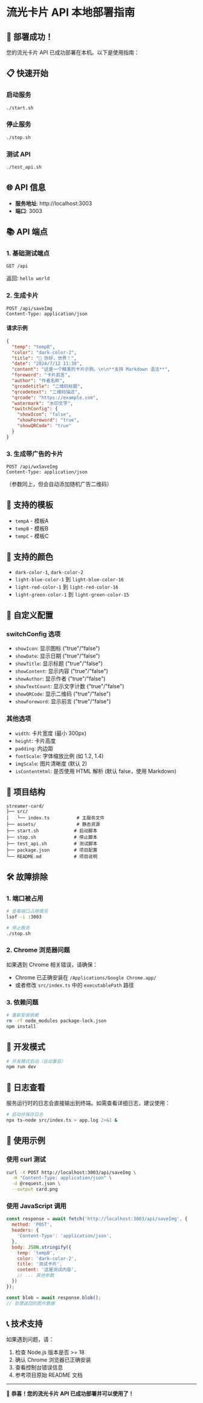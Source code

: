# 流光卡片 API 本地部署指南

## 🎉 部署成功！

您的流光卡片 API 已成功部署在本机。以下是使用指南：

## 📋 快速开始

### 启动服务
```bash
./start.sh
```

### 停止服务
```bash
./stop.sh
```

### 测试 API
```bash
./test_api.sh
```

## 🌐 API 信息

- **服务地址**: http://localhost:3003
- **端口**: 3003

## 📚 API 端点

### 1. 基础测试端点
```
GET /api
```
返回: `hello world`

### 2. 生成卡片
```
POST /api/saveImg
Content-Type: application/json
```

#### 请求示例
```json
{
  "temp": "tempB",
  "color": "dark-color-2",
  "title": "👋 你好，世界！",
  "date": "2024/7/12 11:30",
  "content": "这是一个精美的卡片示例。\n\n**支持 Markdown 语法**",
  "foreword": "卡片前言",
  "author": "作者名称",
  "qrcodetitle": "二维码标题",
  "qrcodetext": "二维码描述",
  "qrcode": "https://example.com",
  "watermark": "水印文字",
  "switchConfig": {
    "showIcon": "false",
    "showForeword": "true",
    "showQRCode": "true"
  }
}
```

### 3. 生成带广告的卡片
```
POST /api/wxSaveImg
Content-Type: application/json
```
（参数同上，但会自动添加随机广告二维码）

## 🎨 支持的模板

- `tempA` - 模板A
- `tempB` - 模板B  
- `tempC` - 模板C

## 🎨 支持的颜色

- `dark-color-1`, `dark-color-2`
- `light-blue-color-1` 到 `light-blue-color-16`
- `light-red-color-1` 到 `light-red-color-16`
- `light-green-color-1` 到 `light-green-color-15`

## 🔧 自定义配置

### switchConfig 选项
- `showIcon`: 显示图标 ("true"/"false")
- `showDate`: 显示日期 ("true"/"false")
- `showTitle`: 显示标题 ("true"/"false")
- `showContent`: 显示内容 ("true"/"false")
- `showAuthor`: 显示作者 ("true"/"false")
- `showTextCount`: 显示文字计数 ("true"/"false")
- `showQRCode`: 显示二维码 ("true"/"false")
- `showForeword`: 显示前言 ("true"/"false")

### 其他选项
- `width`: 卡片宽度 (最小 300px)
- `height`: 卡片高度
- `padding`: 内边距
- `fontScale`: 字体缩放比例 (如 1.2, 1.4)
- `imgScale`: 图片清晰度 (默认 2)
- `isContentHtml`: 是否使用 HTML 解析 (默认 false，使用 Markdown)

## 📁 项目结构

```
streamer-card/
├── src/
│   └── index.ts          # 主服务文件
├── assets/               # 静态资源
├── start.sh             # 启动脚本
├── stop.sh              # 停止脚本
├── test_api.sh          # 测试脚本
├── package.json         # 项目配置
└── README.md            # 项目说明
```

## 🛠️ 故障排除

### 1. 端口被占用
```bash
# 查看端口占用情况
lsof -i :3003

# 停止服务
./stop.sh
```

### 2. Chrome 浏览器问题
如果遇到 Chrome 相关错误，请确保：
- Chrome 已正确安装在 `/Applications/Google Chrome.app/`
- 或者修改 `src/index.ts` 中的 `executablePath` 路径

### 3. 依赖问题
```bash
# 重新安装依赖
rm -rf node_modules package-lock.json
npm install
```

## 🚀 开发模式

```bash
# 开发模式启动（自动重启）
npm run dev
```

## 📝 日志查看

服务运行时的日志会直接输出到终端。如需查看详细日志，建议使用：

```bash
# 启动并保存日志
npx ts-node src/index.ts > app.log 2>&1 &
```

## 🎯 使用示例

### 使用 curl 测试
```bash
curl -X POST http://localhost:3003/api/saveImg \
  -H "Content-Type: application/json" \
  -d @request.json \
  --output card.png
```

### 使用 JavaScript 调用
```javascript
const response = await fetch('http://localhost:3003/api/saveImg', {
  method: 'POST',
  headers: {
    'Content-Type': 'application/json',
  },
  body: JSON.stringify({
    temp: 'tempB',
    color: 'dark-color-2',
    title: '测试卡片',
    content: '这是测试内容',
    // ... 其他参数
  })
});

const blob = await response.blob();
// 处理返回的图片数据
```

## 📞 技术支持

如果遇到问题，请：
1. 检查 Node.js 版本是否 >= 18
2. 确认 Chrome 浏览器已正确安装
3. 查看控制台错误信息
4. 参考项目原始 README 文档

---

🎉 **恭喜！您的流光卡片 API 已成功部署并可以使用了！** 